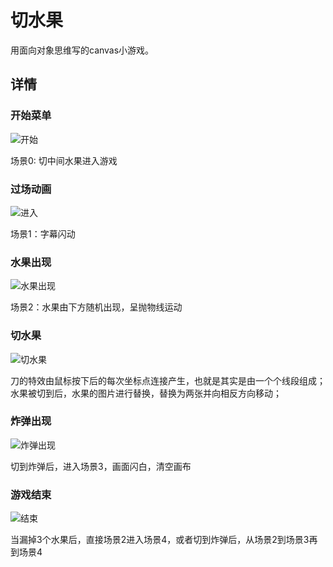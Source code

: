 # 切水果

用面向对象思维写的canvas小游戏。

## 详情
### 开始菜单

![开始](https://github.com/c-webber/cut-fruit/blob/master/README_pic/0.png)

场景0: 切中间水果进入游戏

### 过场动画

![进入](https://github.com/c-webber/cut-fruit/blob/master/README_pic/1.png)

场景1：字幕闪动

### 水果出现

![水果出现](https://github.com/c-webber/cut-fruit/blob/master/README_pic/2.png)

场景2：水果由下方随机出现，呈抛物线运动

### 切水果

![切水果](https://github.com/c-webber/cut-fruit/blob/master/README_pic/3.png)

刀的特效由鼠标按下后的每次坐标点连接产生，也就是其实是由一个个线段组成；
水果被切到后，水果的图片进行替换，替换为两张并向相反方向移动；

### 炸弹出现

![炸弹出现](https://github.com/c-webber/cut-fruit/blob/master/README_pic/4.png)

切到炸弹后，进入场景3，画面闪白，清空画布

### 游戏结束

![结束](https://github.com/c-webber/cut-fruit/blob/master/README_pic/5.png)

当漏掉3个水果后，直接场景2进入场景4，或者切到炸弹后，从场景2到场景3再到场景4
